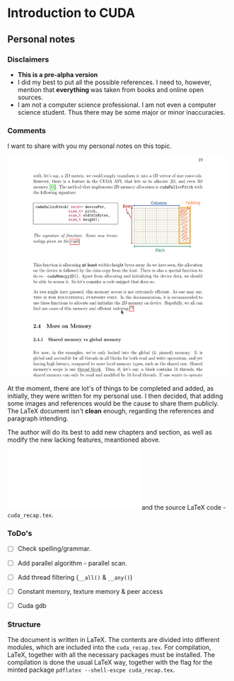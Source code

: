 # Introduction to CUDA
## Personal notes

### Disclaimers 
- <strong> This is a pre-alpha version </strong>
- I did my best to put all the possible references. I need to, however, mention that <strong> everything </strong> was taken from books and online open sources. 
- I am not a computer science professional. I am not even a computer science student. Thus there may be some major or minor inaccuracies.


### Comments
I want to share with you my personal notes on this topic. 

<img src="pngs/extract_pdf.png" alt="extract_pdf" style="height: 500px; width: 500px;"/>

At the moment, 
there are lot's of things to be completed and added, as initially, they were written for my personal use. 
I then decided, that adding some images and references would be the cause to share them publicly. 
The LaTeX document isn't __clean__ enough, regarding the references and paragraph intending. 

The author will do its best to add new chapters and section, as well as modify the new lacking features, meantioned above.
![The pdf document](cuda_recap.pdf "notes on cuda") and the source LaTeX code - `cuda_recap.tex`.

### ToDo's 
- [ ] Check spelling/grammar.
- [ ] Add parallel algorithm - parallel scan.
- [ ] Add thread filtering (`__all()` & `__any()`)
- [ ] Constant memory, texture memory & peer access
- [ ] Cuda gdb


### Structure
The document is written in LaTeX. The contents are divided into different modules, which are included into the 
`cuda_recap.tex`. For compilation, LaTeX, together with all the necessary packages must be installed. The compilation is 
done the usual LaTeX way, together with the flag for the minted package `pdflatex --shell-escpe cuda_recap.tex`.

